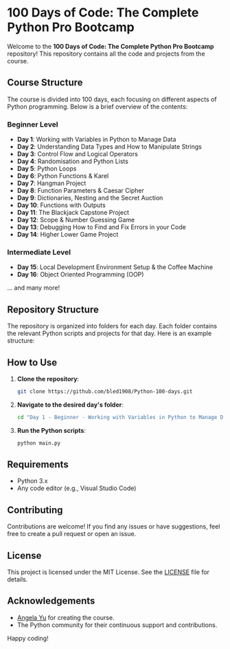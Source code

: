 # 100 Days of Code: The Complete Python Pro Bootcamp

Welcome to the **100 Days of Code: The Complete Python Pro Bootcamp** repository! This repository contains all the code and projects from the course.

## Course Structure

The course is divided into 100 days, each focusing on different aspects of Python programming. Below is a brief overview of the contents:

### Beginner Level
- **Day 1**: Working with Variables in Python to Manage Data
- **Day 2**: Understanding Data Types and How to Manipulate Strings
- **Day 3**: Control Flow and Logical Operators
- **Day 4**: Randomisation and Python Lists
- **Day 5**: Python Loops
- **Day 6**: Python Functions & Karel
- **Day 7**: Hangman Project
- **Day 8**: Function Parameters & Caesar Cipher
- **Day 9**: Dictionaries, Nesting and the Secret Auction
- **Day 10**: Functions with Outputs
- **Day 11**: The Blackjack Capstone Project
- **Day 12**: Scope & Number Guessing Game
- **Day 13**: Debugging How to Find and Fix Errors in your Code
- **Day 14**: Higher Lower Game Project

### Intermediate Level
- **Day 15**: Local Development Environment Setup & the Coffee Machine
- **Day 16**: Object Oriented Programming (OOP)

... and many more!

## Repository Structure

The repository is organized into folders for each day. Each folder contains the relevant Python scripts and projects for that day. Here is an example structure:



## How to Use

1. **Clone the repository**:
    ```sh
    git clone https://github.com/bled1908/Python-100-days.git
    ```

2. **Navigate to the desired day's folder**:
    ```sh
    cd "Day 1 - Beginner - Working with Variables in Python to Manage Data"
    ```

3. **Run the Python scripts**:
    ```sh
    python main.py
    ```

## Requirements

- Python 3.x
- Any code editor (e.g., Visual Studio Code)

## Contributing

Contributions are welcome! If you find any issues or have suggestions, feel free to create a pull request or open an issue.

## License

This project is licensed under the MIT License. See the [LICENSE](LICENSE) file for details.

## Acknowledgements

- [Angela Yu](https://www.udemy.com/course/100-days-of-code/) for creating the course.
- The Python community for their continuous support and contributions.

Happy coding!